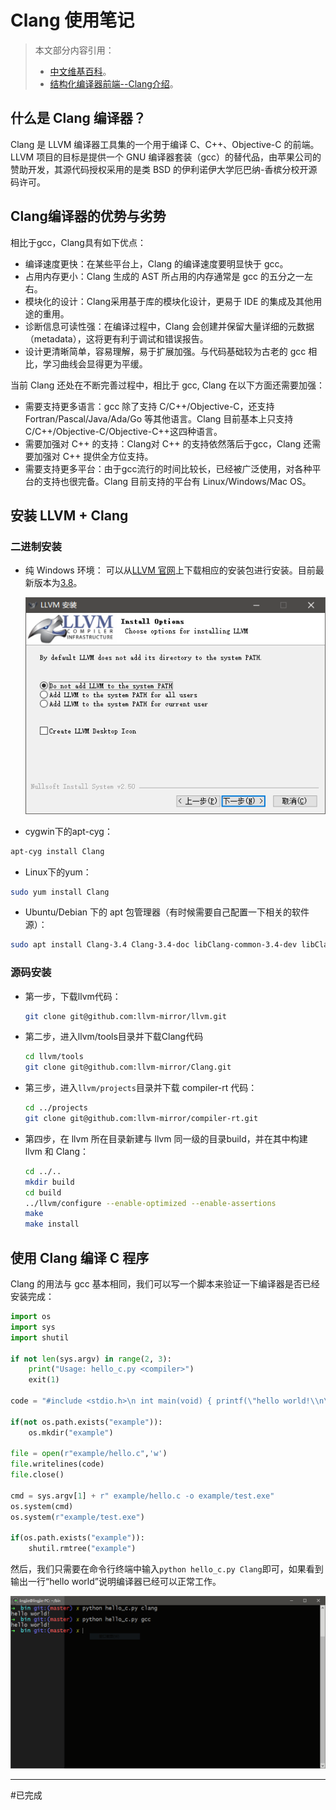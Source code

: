 # Clang 使用笔记

> 本文部分内容引用：
>
> - [中文维基百科](https://zh.wikipedia.org/wiki/Clang)。
> - [结构化编译器前端--Clang介绍](http://blog.163.com/bjtornado@yeah/blog/static/6951048420126201578983/)。

## 什么是 Clang 编译器？

Clang 是 LLVM 编译器工具集的一个用于编译 C、C++、Objective-C 的前端。LLVM 项目的目标是提供一个 GNU 编译器套装（gcc）的替代品，由苹果公司的赞助开发，其源代码授权采用的是类 BSD 的伊利诺伊大学厄巴纳-香槟分校开源码许可。

## Clang编译器的优势与劣势

相比于gcc，Clang具有如下优点：

- 编译速度更快：在某些平台上，Clang 的编译速度要明显快于 gcc。
- 占用内存更小：Clang 生成的 AST 所占用的内存通常是 gcc 的五分之一左右。
- 模块化的设计：Clang采用基于库的模块化设计，更易于 IDE 的集成及其他用途的重用。
- 诊断信息可读性强：在编译过程中，Clang 会创建并保留大量详细的元数据 （metadata），这将更有利于调试和错误报告。
- 设计更清晰简单，容易理解，易于扩展加强。与代码基础较为古老的 gcc 相比，学习曲线会显得更为平缓。

当前 Clang 还处在不断完善过程中，相比于 gcc, Clang 在以下方面还需要加强：

- 需要支持更多语言：gcc 除了支持 C/C++/Objective-C，还支持 Fortran/Pascal/Java/Ada/Go 等其他语言。Clang 目前基本上只支持C/C++/Objective-C/Objective-C++这四种语言。
- 需要加强对 C++ 的支持：Clang对 C++ 的支持依然落后于gcc，Clang 还需要加强对 C++ 提供全方位支持。
- 需要支持更多平台：由于gcc流行的时间比较长，已经被广泛使用，对各种平台的支持也很完备。Clang 目前支持的平台有 Linux/Windows/Mac OS。

## 安装 LLVM + Clang

### 二进制安装

- 纯 Windows 环境：
  可以从[LLVM 官网](http://llvm.org/releases/)上下载相应的安装包进行安装。目前最新版本为[3.8](http://llvm.org/releases/3.8.0/LLVM-3.8.0-win32.exe)。
  
  ![install LLVM](./img/install_llvm.png)

- cygwin下的apt-cyg：

```bash
apt-cyg install Clang
```

- Linux下的yum：

```bash
sudo yum install Clang
```

- Ubuntu/Debian 下的 apt 包管理器（有时候需要自己配置一下相关的软件源）：

```bash
sudo apt install Clang-3.4 Clang-3.4-doc libClang-common-3.4-dev libClang-3.4-devlibClang1-3.4 libClang1-3.4-dbg libllvm-3.4-ocaml-dev libllvm3.4 libllvm3.4-dbg lldb-3.4 llvm-3.4 llvm-3.4-dev llvm-3.4-doc llvm-3.4-examples llvm-3.4-runtime Clang-modernize-3.4 Clang-format-3.4 python-Clang-3.4 lldb-3.4-dev
```

### 源码安装

- 第一步，下载llvm代码：

    ```bash
    git clone git@github.com:llvm-mirror/llvm.git 
    ```

- 第二步，进入llvm/tools目录并下载Clang代码

    ```bash
    cd llvm/tools
    git clone git@github.com:llvm-mirror/Clang.git
    ```

- 第三步，进入`llvm/projects`目录并下载 compiler-rt 代码：

    ```bash
    cd ../projects
    git clone git@github.com:llvm-mirror/compiler-rt.git
    ```

- 第四步，在 llvm 所在目录新建与 llvm 同一级的目录build，并在其中构建 llvm 和 Clang：

    ```bash
    cd ../..
    mkdir build
    cd build
    ../llvm/configure --enable-optimized --enable-assertions
    make
    make install
    ```

## 使用 Clang 编译 C 程序

Clang 的用法与 gcc 基本相同，我们可以写一个脚本来验证一下编译器是否已经安装完成：

```python
import os
import sys
import shutil

if not len(sys.argv) in range(2, 3):
    print("Usage: hello_c.py <compiler>") 
    exit(1)

code = "#include <stdio.h>\n int main(void) { printf(\"hello world!\\n\"); return 0;} "

if(not os.path.exists("example")):
    os.mkdir("example")

file = open(r"example/hello.c",'w')
file.writelines(code)
file.close()

cmd = sys.argv[1] + r" example/hello.c -o example/test.exe"
os.system(cmd)
os.system(r"example/test.exe")

if(os.path.exists("example")):
    shutil.rmtree("example")

```

然后，我们只需要在命令行终端中输入`python hello_c.py Clang`即可，如果看到输出一行“hello world”说明编译器已经可以正常工作。

![hello_c_test](./img/hello_c_test.png)

----
#已完成
